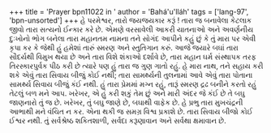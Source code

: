 +++
title = 'Prayer bpn11022 in '
author = 'Bahá'u'lláh'
tags = ['lang-97', 'bpn-unsorted']
+++
હે પરમેશ્વર, તારો જયજયકાર કરૂં ! તારા જ બનાવેલા કેટલાક જીવો તારા સત્યનો ઈન્કાર કરે છે. એમણે વરસાવેલી આકરી યાતનાઓ અને અવર્ણનીય દુઃખોનો ભોગ બનેલા તારા મહાનતમ નામના તને સોગંદ આપીને કહું છું કે તું મારા પર એવી  કૃપા કર કે જેથી હું હમેશાં તારું સ્મરણ અને સ્તુતિગાન કરું. આજે જયારે બઘાં તારા સૌદર્યથી વિમુખ થયા છે અને તારા વિશે શંકાઓ દર્શાવે છે, તારા મહાન ઘર્મ સંસ્થાપક તરફ તિરસ્કારપુર્વક પીઠ કરી છે ત્યારે પણ હું તારા જ ગુણ ગાતો રહું. હે મારા નાથ, તને સહાય કરી શકે એવું તારા સિવાય બીજું કોઈ નથી; તારા સામર્થ્યની તુલનામાં આવે એવું તારા પોતાના સામર્થ્ય સિવાય બીજું કંઈ નથી. 
હું તારા પ્રેમમાં મગ્ન રહું, તારૂં સ્મરણ  દ્રઢ બનીને કરતો રહું તેટલું બળ મને આપ. ખરેખર, એ હું કરી શકું તેમ છું અને મારી અંદર જે  કંઈ છે તે બઘુ જાણનારો તું જ છે. ખરેખર, તું બઘુ જાણે છે, બઘાથી વાફેક છે. હે પ્રભુ તારા મુખચંદ્રની આભાથી મને વંચિત ન કર. એના થકી જ સમગ્ર વિશ્વ પ્રકાશે છે. તારા સિવાય બીજો કોઈ ઈશ્વર નથી. તું સર્વશ્રેષ્ઠ શકિતશાળી, સર્વદા કરૂણાવાન અને સર્વથા ક્ષમાવાન છે.
